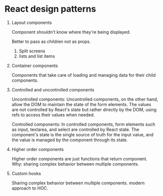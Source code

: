 # React design patterns

1. Layout components

   Component shouldn't know where they're being displayed.

   Better to pass as children not as props.

   1. Split screens
   2. lists and list items

2. Container components

   Components that take care of loading and managing data for their child components.

3. Controlled and uncontrolled components

   Uncontrolled components: Uncontrolled components, on the other hand, allow the DOM to maintain the state of the form elements. The values are not controlled by React's state but rather directly by the DOM, using refs to access their values when needed.

   Controlled components: In controlled components, form elements such as input, textarea, and select are controlled by React state. The component's state is the single source of truth for the input value, and the value is managed by the component through its state.

4. Higher order components

   Higher order components are just functions that return component. Why: sharing complex behavior between multiple components.

5. Custom hooks

   Sharing complex behavior between multiple components. modern approach to HOC.
